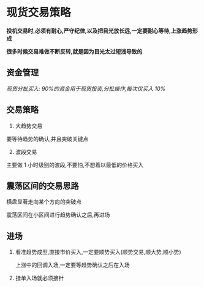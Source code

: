 # 现货交易策略

**投机交易时,必须有耐心,严守纪律,以及把目光放长远,一定要耐心等待,上涨趋势形成**

**很多时候交易难做不断反转,就是因为目光太过短浅导致的**

## 资金管理

_现货分批买入: 90%的资金用于现货投资,分批操作,每次仅买入 10%_

## 交易策略

1. 大趋势交易

要等待趋势的确认,并且突破关键点

2. 波段交易

主要做 1 小时级别的波段,不要怕,不想着以最低的价格买入

## 震荡区间的交易思路

横盘显著走向某个方向的突破点

震荡区间在小区间进行趋势确认之后,再进场

## 进场

1. 看准趋势成型,直接市价买入,一定要顺势买入(顺势交易,顺大势,顺小势)

   上涨中的回调入场,一定要等趋势确认之后在入场

2. 挂单入场就必须接针
